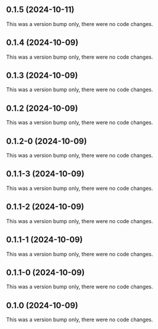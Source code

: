 ## 0.1.5 (2024-10-11)

This was a version bump only, there were no code changes.

## 0.1.4 (2024-10-09)

This was a version bump only, there were no code changes.

## 0.1.3 (2024-10-09)

This was a version bump only, there were no code changes.

## 0.1.2 (2024-10-09)

This was a version bump only, there were no code changes.

## 0.1.2-0 (2024-10-09)

This was a version bump only, there were no code changes.

## 0.1.1-3 (2024-10-09)

This was a version bump only, there were no code changes.

## 0.1.1-2 (2024-10-09)

This was a version bump only, there were no code changes.

## 0.1.1-1 (2024-10-09)

This was a version bump only, there were no code changes.

## 0.1.1-0 (2024-10-09)

This was a version bump only, there were no code changes.

## 0.1.0 (2024-10-09)

This was a version bump only, there were no code changes.
